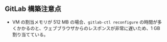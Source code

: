 ## GitLab 構築注意点
- VM の割当メモリが 512 MB の場合、`gitlab-ctl reconfigure` の時間が多くかかるのと、ウェブブラウザからのレスポンスが非常に遅いため、1 GB 割り当てている。